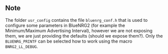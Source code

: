 ## Note

The folder `usr_config` contains the file `bluenrg_conf.h` that is used to configure some parameters in BlueNRG2 (for example the Minimum/Maximum Advertising Interval), however we are not exposing them, we are just providing the defaults (should we expose them?). Only the `BLUENRG_PRINTF` can be selected how to work using the macro `BNRG2_LL_DEBUG`.
